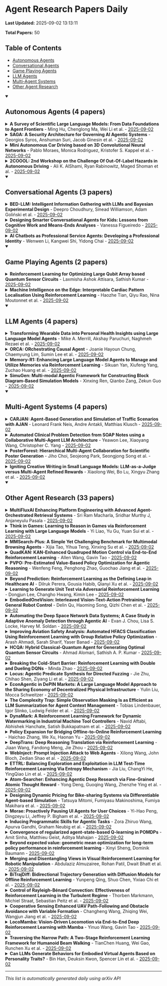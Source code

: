 # Agent Research Papers Daily

**Last Updated:** 2025-09-02 13:13:11

**Total Papers:** 50

## Table of Contents

- [Autonomous Agents](#autonomous-agents)
- [Conversational Agents](#conversational-agents)
- [Game Playing Agents](#game-playing-agents)
- [LLM Agents](#llm-agents)
- [Multi-Agent Systems](#multi-agent-systems)
- [Other Agent Research](#other-agent-research)

<details open>
<summary><h2>Autonomous Agents (4 papers)</h2></summary>

<details>
<summary><strong>A Survey of Scientific Large Language Models: From Data Foundations to Agent Frontiers</strong> - Ming Hu, Chenglong Ma, Wei Li et al. - <a href="https://arxiv.org/pdf/2508.21148">2025-09-02</a></summary>

**Abstract:** Scientific Large Language Models (Sci-LLMs) are transforming how knowledge is represented, integrated, and applied in scientific research, yet their progress is shaped by the complex nature of scienti...

**arXiv ID:** 2508.21148
</details>

<details>
<summary><strong>SAGA: A Security Architecture for Governing AI Agentic Systems</strong> - Georgios Syros, Anshuman Suri, Jacob Ginesin et al. - <a href="https://arxiv.org/pdf/2504.21034">2025-09-02</a></summary>

**Abstract:** Large Language Model (LLM)-based agents increasingly interact, collaborate, and delegate tasks to one another autonomously with minimal human interaction. Industry guidelines for agentic system govern...

**arXiv ID:** 2504.21034
</details>

<details>
<summary><strong>Mini Autonomous Car Driving based on 3D Convolutional Neural Networks</strong> - Pablo Moraes, Monica Rodriguez, Kristofer S. Kappel et al. - <a href="https://arxiv.org/pdf/2508.21271">2025-09-02</a></summary>

**Abstract:** Autonomous driving applications have become increasingly relevant in the automotive industry due to their potential to enhance vehicle safety, efficiency, and user experience, thereby meeting the grow...

**arXiv ID:** 2508.21271
</details>

<details>
<summary><strong>2COOOL: 2nd Workshop on the Challenge Of Out-Of-Label Hazards in Autonomous Driving</strong> - Ali K. AlShami, Ryan Rabinowitz, Maged Shoman et al. - <a href="https://arxiv.org/pdf/2508.21080">2025-09-02</a></summary>

**Abstract:** As the computer vision community advances autonomous driving algorithms, integrating vision-based insights with sensor data remains essential for improving perception, decision making, planning, predi...

**arXiv ID:** 2508.21080
</details>

</details>

<details open>
<summary><h2>Conversational Agents (3 papers)</h2></summary>

<details>
<summary><strong>BED-LLM: Intelligent Information Gathering with LLMs and Bayesian Experimental Design</strong> - Deepro Choudhury, Sinead Williamson, Adam Goliński et al. - <a href="https://arxiv.org/pdf/2508.21184">2025-09-02</a></summary>

**Abstract:** We propose a general-purpose approach for improving the ability of Large Language Models (LLMs) to intelligently and adaptively gather information from a user or other external source using the framew...

**arXiv ID:** 2508.21184
</details>

<details>
<summary><strong>Designing Smarter Conversational Agents for Kids: Lessons from Cognitive Work and Means-Ends Analyses</strong> - Vanessa Figueiredo - <a href="https://arxiv.org/pdf/2508.21209">2025-09-02</a></summary>

**Abstract:** This paper presents two studies on how Brazilian children (ages 9--11) use conversational agents (CAs) for schoolwork, discovery, and entertainment, and how structured scaffolds can enhance these inte...

**arXiv ID:** 2508.21209
</details>

<details>
<summary><strong>AI Chatbots as Professional Service Agents: Developing a Professional Identity</strong> - Wenwen Li, Kangwei Shi, Yidong Chai - <a href="https://arxiv.org/pdf/2501.14179">2025-09-02</a></summary>

**Abstract:** With the rapid expansion of large language model (LLM) applications, there is an emerging shift in the role of LLM-based AI chatbots from serving merely as general inquiry tools to acting as professio...

**arXiv ID:** 2501.14179
</details>

</details>

<details open>
<summary><h2>Game Playing Agents (2 papers)</h2></summary>

<details>
<summary><strong>Reinforcement Learning for Optimizing Large Qubit Array based Quantum Sensor Circuits</strong> - Laxmisha Ashok Attisara, Sathish Kumar - <a href="https://arxiv.org/pdf/2508.21253">2025-09-02</a></summary>

**Abstract:** As the number of qubits in a sensor increases, the complexity of designing and controlling the quantum circuits grows exponentially. Manually optimizing these circuits becomes infeasible. Optimizing e...

**arXiv ID:** 2508.21253
</details>

<details>
<summary><strong>Machine Intelligence on the Edge: Interpretable Cardiac Pattern Localisation Using Reinforcement Learning</strong> - Haozhe Tian, Qiyu Rao, Nina Moutonnet et al. - <a href="https://arxiv.org/pdf/2508.21652">2025-09-02</a></summary>

**Abstract:** Matched filters are widely used to localise signal patterns due to their high efficiency and interpretability. However, their effectiveness deteriorates for low signal-to-noise ratio (SNR) signals, su...

**arXiv ID:** 2508.21652
</details>

</details>

<details open>
<summary><h2>LLM Agents (4 papers)</h2></summary>

<details>
<summary><strong>Transforming Wearable Data into Personal Health Insights using Large Language Model Agents</strong> - Mike A. Merrill, Akshay Paruchuri, Naghmeh Rezaei et al. - <a href="https://arxiv.org/pdf/2406.06464">2025-09-02</a></summary>

**Abstract:** Deriving personalized insights from popular wearable trackers requires complex numerical reasoning that challenges standard LLMs, necessitating tool-based approaches like code generation. Large langua...

**arXiv ID:** 2406.06464
</details>

<details>
<summary><strong>ORCA: ORchestrating Causal Agent</strong> - Joanie Hayoun Chung, Chaemyung Lim, Sumin Lee et al. - <a href="https://arxiv.org/pdf/2508.21304">2025-09-02</a></summary>

**Abstract:** Causal inference is essential for decision-making science while the complexity of the data analysis workflow, ranging from data wrangling to causal analysis, increases substantially as the scale of da...

**arXiv ID:** 2508.21304
</details>

<details>
<summary><strong>Memory-R1: Enhancing Large Language Model Agents to Manage and Utilize Memories via Reinforcement Learning</strong> - Sikuan Yan, Xiufeng Yang, Zuchao Huang et al. - <a href="https://arxiv.org/pdf/2508.19828">2025-09-02</a></summary>

**Abstract:** Large Language Models (LLMs) have demonstrated impressive capabilities across a wide range of NLP tasks, but they remain fundamentally stateless, constrained by limited context windows that hinder lon...

**arXiv ID:** 2508.19828
</details>

<details>
<summary><strong>SimuGen: Multi-modal Agentic Framework for Constructing Block Diagram-Based Simulation Models</strong> - Xinxing Ren, Qianbo Zang, Zekun Guo - <a href="https://arxiv.org/pdf/2506.15695">2025-09-02</a></summary>

**Abstract:** Recent advances in large language models (LLMs) have shown impressive performance in mathematical reasoning and code generation. However, LLMs still struggle in the simulation domain, particularly in ...

**arXiv ID:** 2506.15695
</details>

</details>

<details open>
<summary><h2>Multi-Agent Systems (4 papers)</h2></summary>

<details>
<summary><strong>CARJAN: Agent-Based Generation and Simulation of Traffic Scenarios with AJAN</strong> - Leonard Frank Neis, Andre Antakli, Matthias Klusch - <a href="https://arxiv.org/pdf/2508.21411">2025-09-02</a></summary>

**Abstract:** User-friendly modeling and virtual simulation of urban traffic scenarios with different types of interacting agents such as pedestrians, cyclists and autonomous vehicles remains a challenge. We presen...

**arXiv ID:** 2508.21411
</details>

<details>
<summary><strong>Automated Clinical Problem Detection from SOAP Notes using a Collaborative Multi-Agent LLM Architecture</strong> - Yeawon Lee, Xiaoyang Wang, Christopher C. Yang - <a href="https://arxiv.org/pdf/2508.21803">2025-09-02</a></summary>

**Abstract:** Accurate interpretation of clinical narratives is critical for patient care, but the complexity of these notes makes automation challenging. While Large Language Models (LLMs) show promise, single-mod...

**arXiv ID:** 2508.21803
</details>

<details>
<summary><strong>PosterForest: Hierarchical Multi-Agent Collaboration for Scientific Poster Generation</strong> - Jiho Choi, Seojeong Park, Seongjong Song et al. - <a href="https://arxiv.org/pdf/2508.21720">2025-09-02</a></summary>

**Abstract:** We present a novel training-free framework, \textit{PosterForest}, for automated scientific poster generation. Unlike prior approaches, which largely neglect the hierarchical structure of scientific d...

**arXiv ID:** 2508.21720
</details>

<details>
<summary><strong>Igniting Creative Writing in Small Language Models: LLM-as-a-Judge versus Multi-Agent Refined Rewards</strong> - Xiaolong Wei, Bo Lu, Xingyu Zhang et al. - <a href="https://arxiv.org/pdf/2508.21476">2025-09-02</a></summary>

**Abstract:** Large Language Models (LLMs) have demonstrated remarkable creative writing capabilities, yet their substantial computational demands hinder widespread use. Enhancing Small Language Models (SLMs) offer...

**arXiv ID:** 2508.21476
</details>

</details>

<details open>
<summary><h2>Other Agent Research (33 papers)</h2></summary>

<details>
<summary><strong>MultiFluxAI Enhancing Platform Engineering with Advanced Agent-Orchestrated Retrieval Systems</strong> - Sri Ram Macharla, Sridhar Murthy J, Anjaneyulu Pasala - <a href="https://arxiv.org/pdf/2508.21307">2025-09-02</a></summary>

**Abstract:** MultiFluxAI is an innovative AI platform developed to address the challenges of managing and integrating vast, disparate data sources in product engineering across application domains. It addresses bo...

**arXiv ID:** 2508.21307
</details>

<details>
<summary><strong>Think in Games: Learning to Reason in Games via Reinforcement Learning with Large Language Models</strong> - Yi Liao, Yu Gu, Yuan Sui et al. - <a href="https://arxiv.org/pdf/2508.21365">2025-09-02</a></summary>

**Abstract:** Large language models (LLMs) excel at complex reasoning tasks such as mathematics and coding, yet they frequently struggle with simple interactive tasks that young children perform effortlessly. This ...

**arXiv ID:** 2508.21365
</details>

<details>
<summary><strong>MMSearch-Plus: A Simple Yet Challenging Benchmark for Multimodal Browsing Agents</strong> - Xijia Tao, Yihua Teng, Xinxing Su et al. - <a href="https://arxiv.org/pdf/2508.21475">2025-09-02</a></summary>

**Abstract:** Large multimodal language models (MLLMs) are increasingly deployed as web agents, yet many multimodal browsing benchmarks can be solved by shallow, fixed workflows that lean on high-recall image searc...

**arXiv ID:** 2508.21475
</details>

<details>
<summary><strong>QuadKAN: KAN-Enhanced Quadruped Motion Control via End-to-End Reinforcement Learning</strong> - Allen Wang, Gavin Tao - <a href="https://arxiv.org/pdf/2508.19153">2025-09-02</a></summary>

**Abstract:** We address vision-guided quadruped motion control with reinforcement learning (RL) and highlight the necessity of combining proprioception with vision for robust control. We propose QuadKAN, a spline-...

**arXiv ID:** 2508.19153
</details>

<details>
<summary><strong>PVPO: Pre-Estimated Value-Based Policy Optimization for Agentic Reasoning</strong> - Wenfeng Feng, Penghong Zhao, Guochao Jiang et al. - <a href="https://arxiv.org/pdf/2508.21104">2025-09-02</a></summary>

**Abstract:** Critic-free reinforcement learning methods, particularly group policies, have attracted considerable attention for their efficiency in complex tasks. However, these methods rely heavily on multiple sa...

**arXiv ID:** 2508.21104
</details>

<details>
<summary><strong>Beyond Prediction: Reinforcement Learning as the Defining Leap in Healthcare AI</strong> - Dilruk Perera, Gousia Habib, Qianyi Xu et al. - <a href="https://arxiv.org/pdf/2508.21101">2025-09-02</a></summary>

**Abstract:** Reinforcement learning (RL) marks a fundamental shift in how artificial intelligence is applied in healthcare. Instead of merely predicting outcomes, RL actively decides interventions with long term g...

**arXiv ID:** 2508.21101
</details>

<details>
<summary><strong>Learning to Generate Unit Test via Adversarial Reinforcement Learning</strong> - Dongjun Lee, Changho Hwang, Kimin Lee - <a href="https://arxiv.org/pdf/2508.21107">2025-09-02</a></summary>

**Abstract:** Unit testing is a core practice in programming, enabling systematic evaluation of programs produced by human developers or large language models (LLMs). Given the challenges in writing comprehensive u...

**arXiv ID:** 2508.21107
</details>

<details>
<summary><strong>EmbodiedOneVision: Interleaved Vision-Text-Action Pretraining for General Robot Control</strong> - Delin Qu, Haoming Song, Qizhi Chen et al. - <a href="https://arxiv.org/pdf/2508.21112">2025-09-02</a></summary>

**Abstract:** The human ability to seamlessly perform multimodal reasoning and physical interaction in the open world is a core goal for general-purpose embodied intelligent systems. Recent vision-language-action (...

**arXiv ID:** 2508.21112
</details>

<details>
<summary><strong>Automating the Deep Space Network Data Systems; A Case Study in Adaptive Anomaly Detection through Agentic AI</strong> - Evan J. Chou, Lisa S. Locke, Harvey M. Soldan - <a href="https://arxiv.org/pdf/2508.21111">2025-09-02</a></summary>

**Abstract:** The Deep Space Network (DSN) is NASA's largest network of antenna facilities that generate a large volume of multivariate time-series data. These facilities contain DSN antennas and transmitters that ...

**arXiv ID:** 2508.21111
</details>

<details>
<summary><strong>Improving Aviation Safety Analysis: Automated HFACS Classification Using Reinforcement Learning with Group Relative Policy Optimization</strong> - Arash Ahmadi, Sarah Sharif, Yaser Banad - <a href="https://arxiv.org/pdf/2508.21201">2025-09-02</a></summary>

**Abstract:** Analyzing the human factors behind aviation accidents is crucial for preventing future incidents, yet traditional methods using the Human Factors Analysis and Classification System (HFACS) are limited...

**arXiv ID:** 2508.21201
</details>

<details>
<summary><strong>HCQA: Hybrid Classical-Quantum Agent for Generating Optimal Quantum Sensor Circuits</strong> - Ahmad Alomari, Sathish A. P. Kumar - <a href="https://arxiv.org/pdf/2508.21246">2025-09-02</a></summary>

**Abstract:** This study proposes an HCQA for designing optimal Quantum Sensor Circuits (QSCs) to address complex quantum physics problems. The HCQA integrates computational intelligence techniques by leveraging a ...

**arXiv ID:** 2508.21246
</details>

<details>
<summary><strong>Breaking the Cold-Start Barrier: Reinforcement Learning with Double and Dueling DQNs</strong> - Minda Zhao - <a href="https://arxiv.org/pdf/2508.21259">2025-09-02</a></summary>

**Abstract:** Recommender systems struggle to provide accurate suggestions to new users with limited interaction history, a challenge known as the cold-user problem. This paper proposes a reinforcement learning app...

**arXiv ID:** 2508.21259
</details>

<details>
<summary><strong>Locus: Agentic Predicate Synthesis for Directed Fuzzing</strong> - Jie Zhu, Chihao Shen, Ziyang Li et al. - <a href="https://arxiv.org/pdf/2508.21302">2025-09-02</a></summary>

**Abstract:** Directed fuzzing aims to find program inputs that lead to specified target program states. It has broad applications, such as debugging system crashes, confirming reported bugs, and generating exploit...

**arXiv ID:** 2508.21302
</details>

<details>
<summary><strong>EconAgentic in DePIN Markets: A Large Language Model Approach to the Sharing Economy of Decentralized Physical Infrastructure</strong> - Yulin Liu, Mocca Schweitzer - <a href="https://arxiv.org/pdf/2508.21368">2025-09-02</a></summary>

**Abstract:** The Decentralized Physical Infrastructure (DePIN) market is revolutionizing the sharing economy through token-based economics and smart contracts that govern decentralized operations. By 2024, DePIN p...

**arXiv ID:** 2508.21368
</details>

<details>
<summary><strong>The Complexity Trap: Simple Observation Masking Is as Efficient as LLM Summarization for Agent Context Management</strong> - Tobias Lindenbauer, Igor Slinko, Ludwig Felder et al. - <a href="https://arxiv.org/pdf/2508.21433">2025-09-02</a></summary>

**Abstract:** Large Language Model (LLM)-based agents solve complex tasks through iterative reasoning, exploration, and tool-use, a process that can result in long, expensive context histories. While state-of-the-a...

**arXiv ID:** 2508.21433
</details>

<details>
<summary><strong>DynaMark: A Reinforcement Learning Framework for Dynamic Watermarking in Industrial Machine Tool Controllers</strong> - Navid Aftabi, Abhishek Hanchate, Satish Bukkapatnam et al. - <a href="https://arxiv.org/pdf/2508.21797">2025-09-02</a></summary>

**Abstract:** Industry 4.0's highly networked Machine Tool Controllers (MTCs) are prime targets for replay attacks that use outdated sensor data to manipulate actuators. Dynamic watermarking can reveal such tamperi...

**arXiv ID:** 2508.21797
</details>

<details>
<summary><strong>Policy Expansion for Bridging Offline-to-Online Reinforcement Learning</strong> - Haichao Zhang, We Xu, Haonan Yu - <a href="https://arxiv.org/pdf/2302.00935">2025-09-02</a></summary>

**Abstract:** Pre-training with offline data and online fine-tuning using reinforcement learning is a promising strategy for learning control policies by leveraging the best of both worlds in terms of sample effici...

**arXiv ID:** 2302.00935
</details>

<details>
<summary><strong>DeepTrans: Deep Reasoning Translation via Reinforcement Learning</strong> - Jiaan Wang, Fandong Meng, Jie Zhou - <a href="https://arxiv.org/pdf/2504.10187">2025-09-02</a></summary>

**Abstract:** Recently, deep reasoning LLMs (e.g., OpenAI o1 and DeepSeek-R1) have shown promising performance in various downstream tasks. Free translation is an important and interesting task in the multilingual ...

**arXiv ID:** 2504.10187
</details>

<details>
<summary><strong>WebInject: Prompt Injection Attack to Web Agents</strong> - Xilong Wang, John Bloch, Zedian Shao et al. - <a href="https://arxiv.org/pdf/2505.11717">2025-09-02</a></summary>

**Abstract:** Multi-modal large language model (MLLM)-based web agents interact with webpage environments by generating actions based on screenshots of the webpages. In this work, we propose WebInject, a prompt inj...

**arXiv ID:** 2505.11717
</details>

<details>
<summary><strong>ETTRL: Balancing Exploration and Exploitation in LLM Test-Time Reinforcement Learning Via Entropy Mechanism</strong> - Jia Liu, ChangYi He, YingQiao Lin et al. - <a href="https://arxiv.org/pdf/2508.11356">2025-09-02</a></summary>

**Abstract:** Recent advancements in Large Language Models have yielded significant improvements in complex reasoning tasks such as mathematics and programming. However, these models remain heavily dependent on ann...

**arXiv ID:** 2508.11356
</details>

<details>
<summary><strong>Atom-Searcher: Enhancing Agentic Deep Research via Fine-Grained Atomic Thought Reward</strong> - Yong Deng, Guoqing Wang, Zhenzhe Ying et al. - <a href="https://arxiv.org/pdf/2508.12800">2025-09-02</a></summary>

**Abstract:** Large language models (LLMs) exhibit remarkable problem-solving abilities, but struggle with complex tasks due to static internal knowledge. Retrieval-Augmented Generation (RAG) enhances access to ext...

**arXiv ID:** 2508.12800
</details>

<details>
<summary><strong>Designing Dynamic Pricing for Bike-sharing Systems via Differentiable Agent-based Simulation</strong> - Tatsuya Mitomi, Fumiyasu Makinoshima, Fumiya Makihara et al. - <a href="https://arxiv.org/pdf/2507.23344">2025-09-02</a></summary>

**Abstract:** Bike-sharing systems are emerging in various cities as a new ecofriendly transportation system. In these systems, spatiotemporally varying user demands lead to imbalanced inventory at bicycle stations...

**arXiv ID:** 2507.23344
</details>

<details>
<summary><strong>Morae: Proactively Pausing UI Agents for User Choices</strong> - Yi-Hao Peng, Dingzeyu Li, Jeffrey P. Bigham et al. - <a href="https://arxiv.org/pdf/2508.21456">2025-09-02</a></summary>

**Abstract:** User interface (UI) agents promise to make inaccessible or complex UIs easier to access for blind and low-vision (BLV) users. However, current UI agents typically perform tasks end-to-end without invo...

**arXiv ID:** 2508.21456
</details>

<details>
<summary><strong>Inducing Programmatic Skills for Agentic Tasks</strong> - Zora Zhiruo Wang, Apurva Gandhi, Graham Neubig et al. - <a href="https://arxiv.org/pdf/2504.06821">2025-09-02</a></summary>

**Abstract:** To succeed in common digital tasks such as web navigation, agents must carry out a variety of specialized tasks such as searching for products or planning a travel route. To tackle these tasks, agents...

**arXiv ID:** 2504.06821
</details>

<details>
<summary><strong>Convergence of regularized agent-state-based Q-learning in POMDPs</strong> - Amit Sinha, Matthieu Geist, Aditya Mahajan - <a href="https://arxiv.org/pdf/2508.21314">2025-09-02</a></summary>

**Abstract:** In this paper, we present a framework to understand the convergence of commonly used Q-learning reinforcement learning algorithms in practice. Two salient features of such algorithms are: (i)~the Q-ta...

**arXiv ID:** 2508.21314
</details>

<details>
<summary><strong>Beyond expected value: geometric mean optimization for long-term policy performance in reinforcement learning</strong> - Xinyi Sheng, Dominik Baumann - <a href="https://arxiv.org/pdf/2508.21443">2025-09-02</a></summary>

**Abstract:** Reinforcement learning (RL) algorithms typically optimize the expected cumulative reward, i.e., the expected value of the sum of scalar rewards an agent receives over the course of a trajectory. The e...

**arXiv ID:** 2508.21443
</details>

<details>
<summary><strong>Merging and Disentangling Views in Visual Reinforcement Learning for Robotic Manipulation</strong> - Abdulaziz Almuzairee, Rohan Patil, Dwait Bhatt et al. - <a href="https://arxiv.org/pdf/2505.04619">2025-09-02</a></summary>

**Abstract:** Vision is well-known for its use in manipulation, especially using visual servoing. Due to the 3D nature of the world, using multiple camera views and merging them creates better representations for Q...

**arXiv ID:** 2505.04619
</details>

<details>
<summary><strong>BiTrajDiff: Bidirectional Trajectory Generation with Diffusion Models for Offline Reinforcement Learning</strong> - Yunpeng Qing, Shuo Chen, Yixiao Chi et al. - <a href="https://arxiv.org/pdf/2506.05762">2025-09-02</a></summary>

**Abstract:** Recent advances in offline Reinforcement Learning (RL) have proven that effective policy learning can benefit from imposing conservative constraints on pre-collected datasets. However, such static dat...

**arXiv ID:** 2506.05762
</details>

<details>
<summary><strong>Control of Rayleigh-Bénard Convection: Effectiveness of Reinforcement Learning in the Turbulent Regime</strong> - Thorben Markmann, Michiel Straat, Sebastian Peitz et al. - <a href="https://arxiv.org/pdf/2504.12000">2025-09-02</a></summary>

**Abstract:** Data-driven flow control has significant potential for industry, energy systems, and climate science. In this work, we study the effectiveness of Reinforcement Learning (RL) for reducing convective he...

**arXiv ID:** 2504.12000
</details>

<details>
<summary><strong>Cooperative Sensing Enhanced UAV Path-Following and Obstacle Avoidance with Variable Formation</strong> - Changheng Wang, Zhiqing Wei, Wangjun Jiang et al. - <a href="https://arxiv.org/pdf/2508.21316">2025-09-02</a></summary>

**Abstract:** The high mobility of unmanned aerial vehicles (UAVs) enables them to be used in various civilian fields, such as rescue and cargo transport. Path-following is a crucial way to perform these tasks whil...

**arXiv ID:** 2508.21316
</details>

<details>
<summary><strong>LocoMamba: Vision-Driven Locomotion via End-to-End Deep Reinforcement Learning with Mamba</strong> - Yinuo Wang, Gavin Tao - <a href="https://arxiv.org/pdf/2508.11849">2025-09-02</a></summary>

**Abstract:** We introduce LocoMamba, a vision-driven cross-modal DRL framework built on selective state-space models, specifically leveraging Mamba, that achieves near-linear-time sequence modeling, effectively ca...

**arXiv ID:** 2508.11849
</details>

<details>
<summary><strong>Traversing the Narrow Path: A Two-Stage Reinforcement Learning Framework for Humanoid Beam Walking</strong> - TianChen Huang, Wei Gao, Runchen Xu et al. - <a href="https://arxiv.org/pdf/2508.20661">2025-09-02</a></summary>

**Abstract:** Traversing narrow beams is challenging for humanoids due to sparse, safety-critical contacts and the fragility of purely learned policies. We propose a physically grounded, two-stage framework that co...

**arXiv ID:** 2508.20661
</details>

<details>
<summary><strong>Can LLMs Generate Behaviors for Embodied Virtual Agents Based on Personality Traits?</strong> - Bin Han, Deuksin Kwon, Spencer Lin et al. - <a href="https://arxiv.org/pdf/2508.21087">2025-09-02</a></summary>

**Abstract:** This study proposes a framework that employs personality prompting with Large Language Models to generate verbal and nonverbal behaviors for virtual agents based on personality traits. Focusing on ext...

**arXiv ID:** 2508.21087
</details>

</details>

---

*This list is automatically generated daily using arXiv API*
